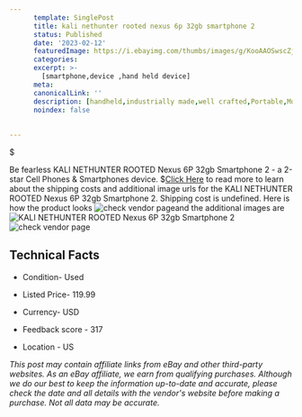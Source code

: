 ```yaml
---
      template: SinglePost
      title: kali nethunter rooted nexus 6p 32gb smartphone 2
      status: Published
      date: '2023-02-12'
      featuredImage: https://i.ebayimg.com/thumbs/images/g/KooAAOSwscZjxzSx/s-l225.jpg
      categories: 
      excerpt: >-
        [smartphone,device ,hand held device]
      meta:
      canonicalLink: ''
      description: [handheld,industrially made,well crafted,Portable,Mobile,Compact,Convenient,Lightweight,Maneuverable,Man-portable,Miniature,Carriable,Hand-held,Light,Holdable,Transportable,Mobile device,Pocket-sized,On-the-go,Wireless,Cordless,Compact size,Convenient size, smartphone,device ,hand held device]
      noindex: false
      
        
---
```

$

Be fearless KALI NETHUNTER ROOTED Nexus 6P  32gb Smartphone 2 - a 2-star Cell Phones & Smartphones device.
$[Click Here](https://www.ebay.com/itm/304774209343?hash=item46f5f55f3f%3Ag%3AKooAAOSwscZjxzSx&mkevt=1&mkcid=1&mkrid=711-53200-19255-0&campid=%253CePNCampaignId%253E&customid=%253CreferenceId%253E&toolid=10049) to read more to learn about the shipping costs and additional image urls for the KALI NETHUNTER ROOTED Nexus 6P  32gb Smartphone 2. Shipping cost is undefined. Here is how the product looks ![check vendor page](https://i.ebayimg.com/thumbs/images/g/KooAAOSwscZjxzSx/s-l225.jpg)and the additional images are![KALI NETHUNTER ROOTED Nexus 6P  32gb Smartphone 2](https://i.ebayimg.com/images/g/KooAAOSwscZjxzSx/s-l1600.jpg)![check vendor page](https://origin-galleryplus.ebayimg.com/ws/web/304774209343_2_0_1/225x225.jpg,https://origin-galleryplus.ebayimg.com/ws/web/304774209343_3_0_1/225x225.jpg,https://origin-galleryplus.ebayimg.com/ws/web/304774209343_4_0_1/225x225.jpg,https://origin-galleryplus.ebayimg.com/ws/web/304774209343_5_0_1/225x225.jpg,https://origin-galleryplus.ebayimg.com/ws/web/304774209343_6_0_1/225x225.jpg,https://origin-galleryplus.ebayimg.com/ws/web/304774209343_7_0_1/225x225.jpg,https://origin-galleryplus.ebayimg.com/ws/web/304774209343_8_0_1/225x225.jpg,https://origin-galleryplus.ebayimg.com/ws/web/304774209343_9_0_1/225x225.jpg,https://origin-galleryplus.ebayimg.com/ws/web/304774209343_10_0_1/225x225.jpg,https://origin-galleryplus.ebayimg.com/ws/web/304774209343_11_0_1/225x225.jpg)



 ## Technical Facts 



     
      

 - Condition- Used 


      

 - Listed Price- 119.99 


      

 - Currency- USD 


      

 - Feedback score - 317 


      

 - Location - US 


      
      

 *_This post may contain affiliate links from eBay and other third-party websites. As an eBay affiliate, we earn from qualifying purchases. Although we do our best to keep the information up-to-date and accurate, please check the date and all details with the vendor's website before making a purchase. Not all data may be accurate._*






